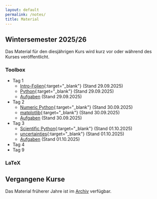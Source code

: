 ```yaml
---
layout: default
permalink: /notes/
title: Material
---
```



## Wintersemester 2025/26

Das Material für den diesjährigen Kurs wird kurz vor oder während des
Kurses veröffentlicht.

### Toolbox
- Tag 1
    - [Intro-Folien](/files/archive/current/intro.pdf){:target="_blank"} (Stand 29.09.2025)
    - [Python](/files/archive/current/python.html){:target="_blank"} (Stand 29.09.2025)
    - [Aufgaben](/files/archive/current/exercises-toolbox-1.zip) (Stand 29.09.2025)
- Tag 2
    - [Numeric Python](/files/archive/current/numeric-python.html){:target="_blank"} (Stand 30.09.2025)
    - [matplotlib](/files/archive/current/matplotlib.html){:target="_blank"} (Stand 30.09.2025)
    - [Aufgaben](/files/archive/current/exercises-toolbox-2.zip) (Stand 30.09.2025)
- Tag 3
    - [Scientific Python](/files/archive/current/scientific-python.html){:target="_blank"} (Stand 01.10.2025)
    - [uncertainties](/files/archive/current/uncertainties.html){:target="_blank"} (Stand 01.10.2025)
    - [Aufgaben](/files/archive/current/exercises-toolbox-3.zip) (Stand 01.10.2025)
- Tag 4
    <!-- - [Unix](/files/archive/current/unix.pdf){:target="_blank"} (Stand 26.09.2024) -->
    <!-- - [git](/files/archive/current/git.pdf){:target="_blank"} (Stand 26.09.2024) -->
    <!-- - [Aufgaben](/files/archive/current/exercises-toolbox-4.zip) (Stand 26.09.2024) -->
- Tag 9
    <!-- - [make](/files/archive/current/make.pdf){:target="_blank"} (Stand 04.10.2024) -->
    <!-- - [Aufgaben](/files/archive/current/exercises-toolbox-5.zip) (Stand 04.10.2024) -->

### LaTeX
<!-- - [Folien](/files/archive/current/latex.pdf){:target="_blank"} (Stand 02.10.2024) -->
<!-- - [Aufgaben Tag 1](/files/archive/current/exercises-latex-1.zip) (Stand 27.09.2024) -->
<!-- - [Aufgaben Tag 2](/files/archive/current/exercises-latex-2.zip) (Stand 29.09.2024) -->
<!-- - [Aufgaben Tag 3](/files/archive/current/exercises-latex-3.zip) (Stand 01.10.2024) -->
<!-- - [Aufgaben Tag 4](/files/archive/current/exercises-latex-4.zip) (Stand 02.10.2024) -->
<!-- - <a href="https://github.com/pep-dortmund/toolbox-workshop-protocol-template" target="_blank">LaTeX Vorlage für Protokolle</a> -->

## Vergangene Kurse

Das Material früherer Jahre ist im [Archiv](/archive/) verfügbar.

